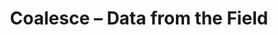 ---
title: Coalesce – Data from the Field
builder: true
type: coming-soon

# Content section
sections:
  - headerSection
  - servicesSection
  - subscribeSection
  - contactSection
  - mapSection

# Background effect
coalesceEffect: 
  enable: true
  speed: 0.1
  particleCount: "700"
  backgroundColor: "#1E1C1C"

---